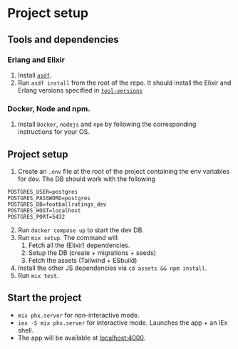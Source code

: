 # Project setup

## Tools and dependencies

### Erlang and Elixir
1. Install [`asdf`](https://asdf-vm.com/).
2. Run `asdf install` from the root of the repo. It should install the Elixir and Erlang versions specified in [`tool-versions`](/.tool-versions)

### Docker, Node and npm.
1. Install `Docker`, `nodejs` and `npm` by following the corresponding instructions for your OS.

## Project setup
1. Create an `.env` file at the root of the project containing the env variables for dev. The DB should work with the following
```
POSTGRES_USER=postgres
POSTGRES_PASSWORD=postgres
POSTGRES_DB=footballratings_dev
POSTGRES_HOST=localhost
POSTGRES_PORT=5432
```
2. Run `docker compose up` to start the dev DB.
3. Run `mix setup`. The command will:
    1. Fetch all the (Elixir) dependencies.
    2. Setup the DB (create + migrations + seeds)
    3. Fetch the assets (Tailwind + ESbuild)
4. Install the other JS dependencies via `cd assets && npm install`.
5. Run `mix test`.

## Start the project
- `mix phx.server` for non-interactive mode.
- `iex -S mix phx.server` for interactive mode. Launches the app + an IEx shell.
- The app will be available at [localhost:4000](http://localhost:4000).
